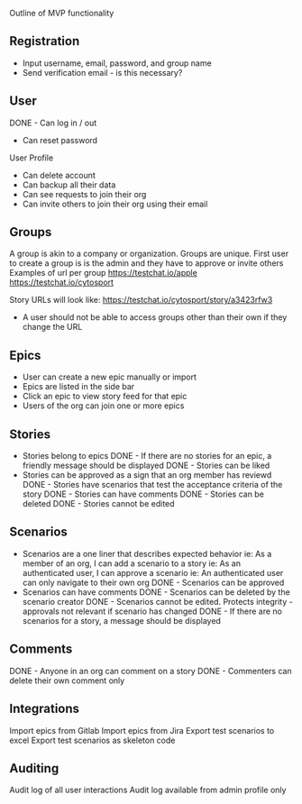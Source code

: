 Outline of MVP functionality

Registration
----
- Input username, email, password, and group name
- Send verification email - is this necessary?

User
----
DONE - Can log in / out
- Can reset password

User Profile
- Can delete account
- Can backup all their data
- Can see requests to join their org
- Can invite others to join their org using their email

Groups
----
A group is akin to a company or organization. Groups are unique. First user to create a group is
is the admin and they have to approve or invite others
Examples of url per group
https://testchat.io/apple
https://testchat.io/cytosport 

Story URLs will look like:
https://testchat.io/cytosport/story/a3423rfw3

- A user should not be able to access groups other than their own if they change the URL

Epics
----
- User can create a new epic manually or import
- Epics are listed in the side bar
- Click an epic to view story feed for that epic
- Users of the org can join one or more epics

Stories
----
- Stories belong to epics
DONE - If there are no stories for an epic, a friendly message should be displayed
DONE - Stories can be liked 
- Stories can be approved as a sign that an org member has reviewd
DONE - Stories have scenarios that test the acceptance criteria of the story
DONE - Stories can have comments
DONE - Stories can be deleted
DONE - Stories cannot be edited 

Scenarios
---
- Scenarios are a one liner that describes expected behavior
ie: As a member of an org, I can add a scenario to a story
ie: As an authenticated user, I can approve a scenario
ie: An authenticated user can only navigate to their own org
DONE - Scenarios can be approved
- Scenarios can have comments
DONE - Scenarios can be deleted by the scenario creator
DONE - Scenarios cannot be edited. Protects integrity - approvals not relevant if scenario has changed
DONE - If there are no scenarios for a story, a message should be displayed

Comments
---
DONE - Anyone in an org can comment on a story
DONE - Commenters can delete their own comment only


Integrations
----
Import epics from Gitlab
Import epics from Jira
Export test scenarios to excel 
Export test scenarios as skeleton code

Auditing
-----
Audit log of all user interactions
Audit log available from admin profile only
